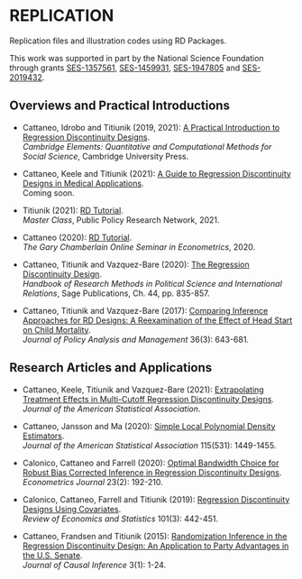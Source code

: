 # REPLICATION

Replication files and illustration codes using RD Packages.

This work was supported in part by the National Science Foundation through grants [SES-1357561](https://www.nsf.gov/awardsearch/showAward?AWD_ID=1357561), [SES-1459931](https://www.nsf.gov/awardsearch/showAward?AWD_ID=1459931), [SES-1947805](https://www.nsf.gov/awardsearch/showAward?AWD_ID=1947805) and [SES-2019432](https://www.nsf.gov/awardsearch/showAward?AWD_ID=2019432).

## Overviews and Practical Introductions

- Cattaneo, Idrobo and Titiunik (2019, 2021): [A Practical Introduction to Regression Discontinuity Designs](https://github.com/rdpackages-replication/CIT_2019_CUP).<br>
_Cambridge Elements: Quantitative and Computational Methods for Social Science_, Cambridge University Press.

- Cattaneo, Keele and Titiunik (2021): [A Guide to Regression Discontinuity Designs in Medical Applications](https://github.com/rdpackages-replication/CKT_2020_wp).<br>
Coming soon.

- Titiunik (2021): [RD Tutorial](https://github.com/rdpackages-replication/T_2021_PPRN).<br>
_Master Class_, Public Policy Research Network, 2021.

- Cattaneo (2020): [RD Tutorial](https://github.com/rdpackages-replication/C_2020_Chamberlain).<br>
_The Gary Chamberlain Online Seminar in Econometrics_, 2020.

- Cattaneo, Titiunik and Vazquez-Bare (2020): [The Regression Discontinuity Design](https://github.com/rdpackages-replication/CTV_2020_Sage).<br>
_Handbook of Research Methods in Political Science and International Relations_, Sage Publications, Ch. 44, pp. 835-857.

- Cattaneo, Titiunik and Vazquez-Bare (2017): [Comparing Inference Approaches for RD Designs: A Reexamination of the Effect of Head Start on Child Mortality](https://github.com/rdpackages-replication/CTV_2017_JPAM).<br>
_Journal of Policy Analysis and Management_ 36(3): 643-681.

## Research Articles and Applications

- Cattaneo, Keele, Titiunik and Vazquez-Bare (2021): [Extrapolating Treatment Effects in Multi-Cutoff Regression Discontinuity Designs](https://github.com/rdpackages-replication/CKTV_2021_JASA).<br>
_Journal of the American Statistical Association_.

- Cattaneo, Jansson and Ma (2020): [Simple Local Polynomial Density Estimators](https://github.com/rdpackages-replication/CJM_2020_JASA).<br>
_Journal of the American Statistical Association_ 115(531): 1449-1455.

- Calonico, Cattaneo and Farrell (2020): [Optimal Bandwidth Choice for Robust Bias Corrected Inference in Regression Discontinuity Designs](https://github.com/rdpackages-replication/CCF_2020_ECTJ).<br>
_Econometrics Journal_ 23(2): 192-210.

- Calonico, Cattaneo, Farrell and Titiunik (2019): [Regression Discontinuity Designs Using Covariates](https://github.com/rdpackages-replication/CCFT_2019_RESTAT).<br>
_Review of Economics and Statistics_ 101(3): 442-451.

- Cattaneo, Frandsen and Titiunik (2015): [Randomization Inference in the Regression Discontinuity Design: An Application to Party Advantages in the U.S. Senate](https://github.com/rdpackages-replication/CFT_2015_JCI).<br>
_Journal of Causal Inference_ 3(1): 1-24.

<br><br>
